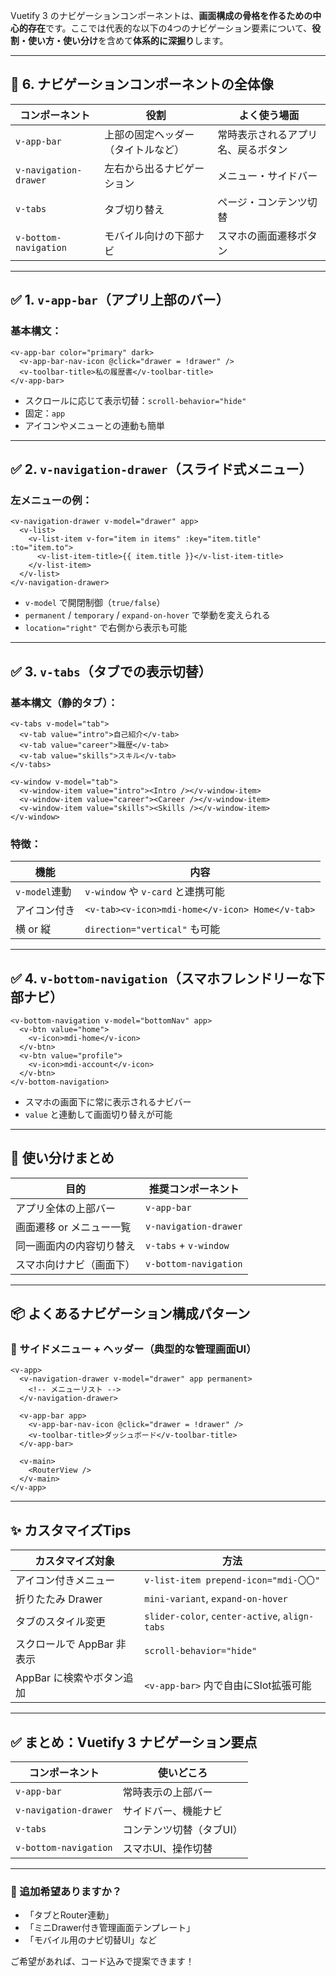 Vuetify 3 のナビゲーションコンポーネントは、**画面構成の骨格を作るための中心的存在**です。ここでは代表的な以下の4つのナビゲーション要素について、**役割・使い方・使い分け**を含めて**体系的に深掘り**します。

---

## 🔷 6. ナビゲーションコンポーネントの全体像

| コンポーネント               | 役割                | よく使う場面            |
| --------------------- | ----------------- | ----------------- |
| `v-app-bar`           | 上部の固定ヘッダー（タイトルなど） | 常時表示されるアプリ名、戻るボタン |
| `v-navigation-drawer` | 左右から出るナビゲーション     | メニュー・サイドバー        |
| `v-tabs`              | タブ切り替え            | ページ・コンテンツ切替       |
| `v-bottom-navigation` | モバイル向けの下部ナビ       | スマホの画面遷移ボタン       |

---

## ✅ 1. `v-app-bar`（アプリ上部のバー）

### 基本構文：

```vue
<v-app-bar color="primary" dark>
  <v-app-bar-nav-icon @click="drawer = !drawer" />
  <v-toolbar-title>私の履歴書</v-toolbar-title>
</v-app-bar>
```

* スクロールに応じて表示切替：`scroll-behavior="hide"`
* 固定：`app`
* アイコンやメニューとの連動も簡単

---

## ✅ 2. `v-navigation-drawer`（スライド式メニュー）

### 左メニューの例：

```vue
<v-navigation-drawer v-model="drawer" app>
  <v-list>
    <v-list-item v-for="item in items" :key="item.title" :to="item.to">
      <v-list-item-title>{{ item.title }}</v-list-item-title>
    </v-list-item>
  </v-list>
</v-navigation-drawer>
```

* `v-model` で開閉制御（`true/false`）
* `permanent` / `temporary` / `expand-on-hover` で挙動を変えられる
* `location="right"` で右側から表示も可能

---

## ✅ 3. `v-tabs`（タブでの表示切替）

### 基本構文（静的タブ）：

```vue
<v-tabs v-model="tab">
  <v-tab value="intro">自己紹介</v-tab>
  <v-tab value="career">職歴</v-tab>
  <v-tab value="skills">スキル</v-tab>
</v-tabs>

<v-window v-model="tab">
  <v-window-item value="intro"><Intro /></v-window-item>
  <v-window-item value="career"><Career /></v-window-item>
  <v-window-item value="skills"><Skills /></v-window-item>
</v-window>
```

### 特徴：

| 機能          | 内容                                              |
| ----------- | ----------------------------------------------- |
| `v-model`連動 | `v-window` や `v-card` と連携可能                     |
| アイコン付き      | `<v-tab><v-icon>mdi-home</v-icon> Home</v-tab>` |
| 横 or 縦      | `direction="vertical"` も可能                      |

---

## ✅ 4. `v-bottom-navigation`（スマホフレンドリーな下部ナビ）

```vue
<v-bottom-navigation v-model="bottomNav" app>
  <v-btn value="home">
    <v-icon>mdi-home</v-icon>
  </v-btn>
  <v-btn value="profile">
    <v-icon>mdi-account</v-icon>
  </v-btn>
</v-bottom-navigation>
```

* スマホの画面下に常に表示されるナビバー
* `value` と連動して画面切り替えが可能

---

## 🎯 使い分けまとめ

| 目的             | 推奨コンポーネント             |
| -------------- | --------------------- |
| アプリ全体の上部バー     | `v-app-bar`           |
| 画面遷移 or メニュー一覧 | `v-navigation-drawer` |
| 同一画面内の内容切り替え   | `v-tabs` + `v-window` |
| スマホ向けナビ（画面下）   | `v-bottom-navigation` |

---

## 📦 よくあるナビゲーション構成パターン

### 🔹 サイドメニュー + ヘッダー（典型的な管理画面UI）

```vue
<v-app>
  <v-navigation-drawer v-model="drawer" app permanent>
    <!-- メニューリスト -->
  </v-navigation-drawer>

  <v-app-bar app>
    <v-app-bar-nav-icon @click="drawer = !drawer" />
    <v-toolbar-title>ダッシュボード</v-toolbar-title>
  </v-app-bar>

  <v-main>
    <RouterView />
  </v-main>
</v-app>
```

---

## ✨ カスタマイズTips

| カスタマイズ対象          | 方法                                            |
| ----------------- | --------------------------------------------- |
| アイコン付きメニュー        | `v-list-item prepend-icon="mdi-〇〇"`           |
| 折りたたみ Drawer      | `mini-variant`, `expand-on-hover`             |
| タブのスタイル変更         | `slider-color`, `center-active`, `align-tabs` |
| スクロールで AppBar 非表示 | `scroll-behavior="hide"`                      |
| AppBar に検索やボタン追加  | `<v-app-bar>` 内で自由にSlot拡張可能                   |

---

## ✅ まとめ：Vuetify 3 ナビゲーション要点

| コンポーネント               | 使いどころ         |
| --------------------- | ------------- |
| `v-app-bar`           | 常時表示の上部バー     |
| `v-navigation-drawer` | サイドバー、機能ナビ    |
| `v-tabs`              | コンテンツ切替（タブUI） |
| `v-bottom-navigation` | スマホUI、操作切替    |

---

### 💬 追加希望ありますか？

* 「タブとRouter連動」
* 「ミニDrawer付き管理画面テンプレート」
* 「モバイル用のナビ切替UI」など

ご希望があれば、コード込みで提案できます！
